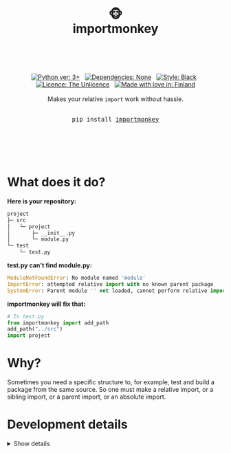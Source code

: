 <div align="center">
   <h1>
      <br>
       🐵
      <br>
      importmonkey
      <br>
      <br>
    </h1>
    <br>
    <br>
    <a href="https://www.python.org/"><img src="https://img.shields.io/badge/Python-3.12.0-blue?logo=python&logoColor=white" alt="Python ver: 3+"/></a>
    &nbsp;
    <a href="https://www.python.org/"><img src="https://img.shields.io/badge/Dependencies-None-blue" alt="Dependencies: None"/></a>
    &nbsp;
    <a href="https://github.com/psf/black"><img src="https://img.shields.io/badge/Style-black-000000" alt="Style: Black"/></a>
    &nbsp;
    <a href="https://choosealicense.com/licenses/unlicense/"><img src="https://img.shields.io/badge/Licence-The_Unlicence-purple" alt="Licence: The Unlicence"/></a>
    &nbsp;
    <a href="https://en.wikipedia.org/wiki/Finland/"><img src="https://img.shields.io/badge/Made_with_%E2%9D%A4%20in-Finland-blue" alt="Made with love in: Finland"/></a>
    <br>
    <br>
    Makes your relative <code>import</code> work without hassle.
    <br>
    <br>
    <pre>pip install <a href="https://github.com/hirsimaki-markus/importmonkey">importmonkey</a></pre>
    <br>
    <br>
    <br>
    <br>
</div>





# What does it do?
**Here is your repository:**
```bash
project
├─ src
│   └─ project
│       ├─ __init__.py
│       └─ module.py
└─ test
    └─ test.py
```

**test.py can't find module.py:**
```python
ModuleNotFoundError: No module named 'module'
ImportError: attempted relative import with no known parent package
SystemError: Parent module '' not loaded, cannot perform relative import
```

**importmonkey will fix that:**

```python
# In test.py
from importmonkey import add_path
add_path("../src")
import project
```

# Why?
Sometimes you need a specific structure to, for example, test and build a package from the same source. So one must make
a relative import, or a sibling import, or a parent import, or an absolute import.


# Development details
<details><summary>Show details</summary>

   **Linting**
   ```
   asd
   ```

   **Testing**
   ```
   asd
   ```

   **Building**
   ```
   asd
   ```

   **Releasing**
   ```
   asd
   ```

</details>
